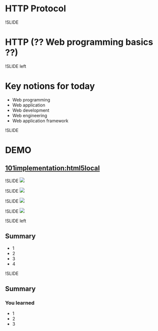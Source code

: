 # HTTP Protocol

!SLIDE 
# HTTP (?? Web programming basics ??)

!SLIDE left
# Key notions for today

* Web programming
* Web application
* Web development
* Web engineering
* Web application framework

!SLIDE
# DEMO
## [101implementation:html5local](http://101companies.org/index.php/101implementation:html5local)

!SLIDE
![](images/webProg/telnet.png)

!SLIDE
![](images/webProg/webProgramming.005.png)

!SLIDE
![](images/webProg/webProgramming.006.png)

!SLIDE
![](images/webProg/webProgramming.007.png)

!SLIDE left
## Summary
* 1
* 2
* 3
* 4

!SLIDE
## Summary
### You learned
* 1
* 2
* 3
